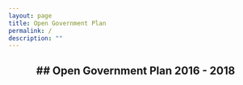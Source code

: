 ```yaml
---
layout: page
title: Open Government Plan
permalink: /
description: ""
---
```


<div style="text-align:center">
<h2>## Open Government Plan 2016 - 2018</h2>



</div>
